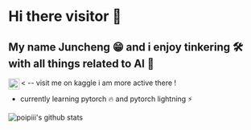 # Hi there visitor  👋 
## My name Juncheng 😁 and i enjoy tinkering 🛠 with all things related to AI 🤖

< -- visit me on kaggle i am more active there !
<a href="https://www.kaggle.com/poipii">
  <img align="left" alt="poipiii's kaggle" width="22px" src="https://cdn.jsdelivr.net/npm/simple-icons@v3/icons/kaggle.svg" />
</a>

- currently learning  pytorch 🔥 and pytorch lightning ⚡️


![poipiii's github stats](https://github-readme-stats.vercel.app/api?username=poipiii&show_icons=true&hide_border=true)
